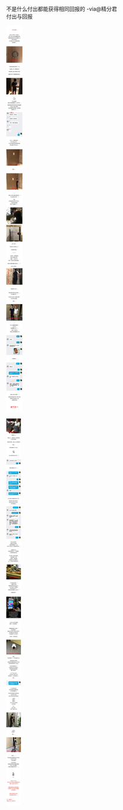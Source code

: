 
不是什么付出都能获得相同回报的 -via@精分君   
付出与回报

![56d2bbb2370641e98d113cf217b2e642.jpg](https://raw.githubusercontent.com/wxlzmt/cdn1/master/ext/qw/groups/30022/56d2bbb2370641e98d113cf217b2e642.jpg)

![ed0e3ae45a2f43389e729953fcbf6a08.jpg](https://raw.githubusercontent.com/wxlzmt/cdn1/master/ext/qw/groups/30022/ed0e3ae45a2f43389e729953fcbf6a08.jpg)
